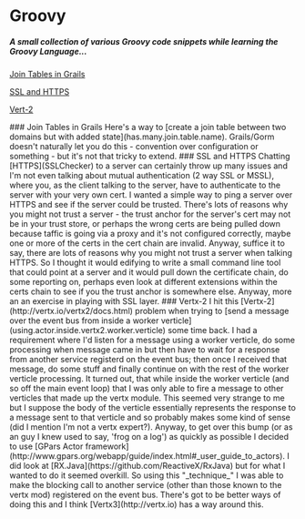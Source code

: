 # Groovy

##### A small collection of various Groovy code snippets while learning the Groovy Language...
[Join Tables in Grails](#JoinTable)

[SSL and HTTPS](#HTTPS)

[Vert-2](#Vertx)


<a name="JoinTable"/>
### Join Tables in Grails
Here's a way to [create a join table between two domains but with added state](has.many.join.table.name).
Grails/Gorm doesn't naturally let you do this - convention over configuration or something - but it's not that tricky to extend.


<a name="HTTPS"/>
### SSL and HTTPS
Chatting [HTTPS](SSLChecker) to a server can certainly throw up many issues and I'm not even talking about mutual authentication (2 way SSL or MSSL), where you, as the client talking to the server, have to authenticate to the server with your very own cert.
I wanted a simple way to ping a server over HTTPS and see if the server could be trusted. There's lots of reasons why you might not trust a server - the trust anchor for the server's cert may not be in your trust store, or perhaps the wrong certs are being pulled down because taffic is going via a proxy and it's not configured correctly, maybe one or more of the certs in the cert chain are invalid. Anyway, suffice it to say, there are lots of reasons why you might not trust a server when talking HTTPS.
So I thought it would edifying to write a small command line tool that could point at a server and it would pull down the certificate chain, do some reporting on, perhaps even look at different extensions within the certs chain to see if you the trust anchor is somewhere else. Anyway, more an an exercise in playing with SSL layer.


<a name="Vertx"/>
### Vertx-2
I hit this [Vertx-2](http://vertx.io/vertx2/docs.html) problem when trying to [send a message over the event bus from inside a worker verticle](using.actor.inside.vertx2.worker.verticle) some time back.
I had a requirement where I'd listen for a message using a worker verticle, do some processing when message came in but then have to wait for a response from another service registerd on the event bus; then once I received that message, do some stuff and finally continue on with the rest of the worker verticle processing.
It turned out, that while inside the worker verticle (and so off the main event loop) that I was only able to fire a message to other verticles that made up the vertx module. This seemed very strange to me but I suppose the body of the verticle essentially represents the response to a message sent to that verticle and so probably makes some kind of sense (did I mention I'm not a vertx expert?).
Anyway, to get over this bump (or as an guy I knew used to say, 'frog on a log') as quickly as possible I decided to use [GPars Actor framework](http://www.gpars.org/webapp/guide/index.html#_user_guide_to_actors). I did look at [RX.Java](https://github.com/ReactiveX/RxJava) but for what I wanted to do it seemed overkill. So using this "_technique_" I was able to make the blocking call to another service (other than those known to the vertx mod) registered on the event bus. There's got to be better ways of doing this and I think [Vertx3](http://vertx.io) has a way around this.

